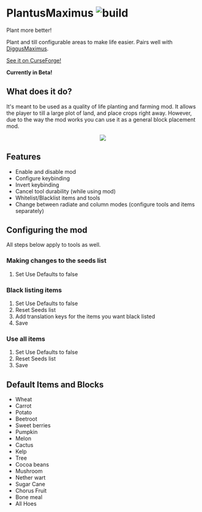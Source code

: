 # PlantusMaximus ![build](https://github.com/sognefej/PlantusMaximus/workflows/build/badge.svg)
Plant more better!

Plant and till configurable areas to make life easier. Pairs well with [DiggusMaximus](https://www.curseforge.com/minecraft/mc-mods/diggus-maximus).

[See it on CurseForge!](https://www.curseforge.com/minecraft/mc-mods/plantusmaximus)


**Currently in Beta!**

## What does it do? 
It's meant to be used as a quality of life planting and farming mod. It allows the player to till a large plot of land, and place crops right away. 
However, due to the way the mod works you can use it as a general block placement mod. 


<p align="center">
  <img src="https://github.com/sognefej/PlantusMaximus/blob/master/media/demo.gif?raw=true" />
</p>



## Features
- Enable and disable mod
- Configure keybinding
- Invert keybinding
- Cancel tool durability (while using mod)
- Whitelist/Blacklist items and tools
- Change between radiate and column modes (configure tools and items separately) 

## Configuring the mod
All steps below apply to tools as well. 

### Making changes to the seeds list
1. Set Use Defaults to false

### Black listing items 
1. Set Use Defaults to false
1. Reset Seeds list
1. Add translation keys for the items you want black listed
1. Save 

### Use all items
1. Set Use Defaults to false
1. Reset Seeds list
1. Save 

## Default Items and Blocks
- Wheat
- Carrot
- Potato
- Beetroot
- Sweet berries
- Pumpkin 
- Melon
- Cactus 
- Kelp 
- Tree
- Cocoa beans
- Mushroom
- Nether wart
- Sugar Cane 
- Chorus Fruit 
- Bone meal
- All Hoes
